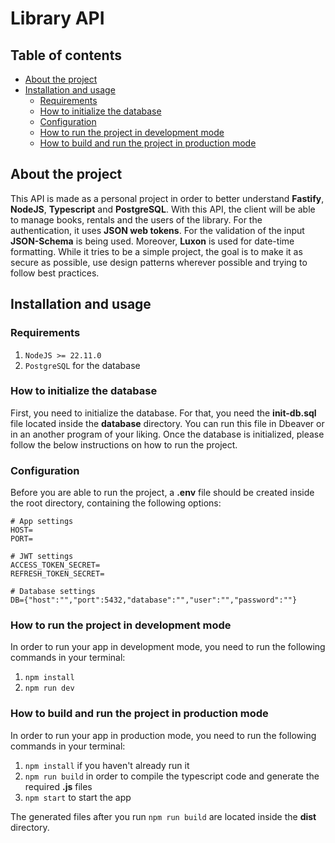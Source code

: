 # Library API

## Table of contents
- [About the project](#about-the-project)
- [Installation and usage](#installation-and-usage)
  - [Requirements](#requirements)
  - [How to initialize the database](#how-to-initialize-the-database)
  - [Configuration](#configuration)
  - [How to run the project in development mode](#how-to-run-the-project-in-development-mode)
  - [How to build and run the project in production mode](#how-to-build-and-run-the-project-in-production-mode)

## About the project
This API is made as a personal project in order to better understand **Fastify**, **NodeJS**, **Typescript** and **PostgreSQL**. With this API, the client will be able to manage books, rentals and the users of the library. For the authentication, it uses **JSON web tokens**. For the validation of the input **JSON-Schema** is being used. Moreover, **Luxon** is used for date-time formatting. While it tries to be a simple project, the goal is to make it as secure as possible, use design patterns wherever possible and trying to follow best practices.

## Installation and usage

### Requirements
1. ```NodeJS >= 22.11.0```
2. ```PostgreSQL``` for the database

### How to initialize the database
First, you need to initialize the database. For that, you need the **init-db.sql** file located inside the **database** directory. You can run this file in Dbeaver or in an another program of your liking. Once the database is initialized, please follow the below instructions on how to run the project.

### Configuration

Before you are able to run the project, a **.env** file should be created inside the root directory, containing the following options:
```
# App settings
HOST=
PORT=

# JWT settings
ACCESS_TOKEN_SECRET=
REFRESH_TOKEN_SECRET=

# Database settings
DB={"host":"","port":5432,"database":"","user":"","password":""}
```

### How to run the project in development mode
In order to run your app in development mode, you need to run the following commands in your terminal:
1. ```npm install```
2. ```npm run dev```

### How to build and run the project in production mode
In order to run your app in production mode, you need to run the following commands in your terminal:
1. ```npm install``` if you haven't already run it
2. ```npm run build``` in order to compile the typescript code and generate the required **.js** files
3. ```npm start``` to start the app

The generated files after you run ```npm run build``` are located inside the **dist** directory.